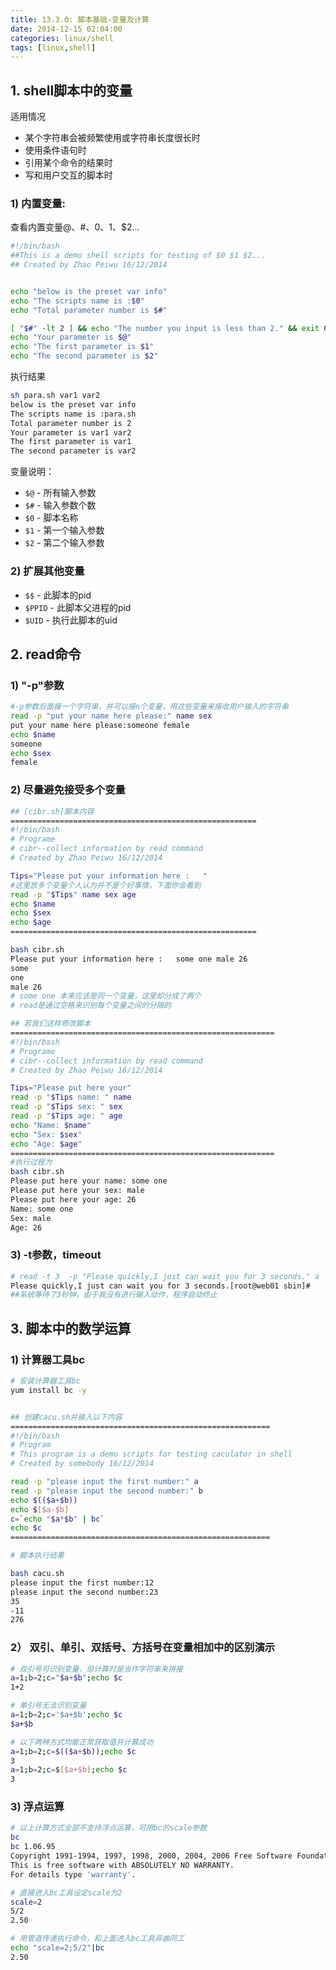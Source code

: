 ```yaml
---
title: 13.3.0: 脚本基础-变量及计算
date: 2014-12-15 02:04:00
categories: linux/shell
tags: [linux,shell]
---
```


## 1. shell脚本中的变量
适用情况
- 某个字符串会被频繁使用或字符串长度很长时
- 使用条件语句时
- 引用某个命令的结果时
- 写和用户交互的脚本时

### 1) 内置变量:
查看内置变量$@、$#、$0、$1、$2...

``` bash
#!/bin/bash
##This is a demo shell scripts for testing of $0 $1 $2...
## Created by Zhao Peiwu 16/12/2014


echo "below is the preset var info"
echo "The scripts name is :$0"
echo "Total parameter number is $#"

[ "$#" -lt 2 ] && echo "The number you input is less than 2." && exit 0
echo "Your parameter is $@"
echo "The first parameter is $1"
echo "The second parameter is $2"
```

执行结果

``` bash
sh para.sh var1 var2
below is the preset var info
The scripts name is :para.sh
Total parameter number is 2
Your parameter is var1 var2
The first parameter is var1
The second parameter is var2
```

变量说明：
- `$@` - 所有输入参数
- `$#` - 输入参数个数
- `$0` - 脚本名称
- `$1` - 第一个输入参数
- `$2` - 第二个输入参数

### 2) 扩展其他变量
- `$$` - 此脚本的pid
- `$PPID` - 此脚本父进程的pid
- `$UID` - 执行此脚本的uid


## 2. read命令
### 1) "-p"参数
``` bash
#-p参数后面接一个字符串，并可以接n个变量，用这些变量来接收用户输入的字符串
read -p "put your name here please:" name sex
put your name here please:someone female
echo $name
someone
echo $sex
female
```

### 2) 尽量避免接受多个变量
``` bash
## [cibr.sh]脚本内容
=======================================================
#!/bin/bash
# Programe
# cibr--collect information by read command
# Created by Zhao Peiwu 16/12/2014

Tips="Please put your information here :   "
#这里放多个变量个人认为并不是个好事情，下面你会看到
read -p "$Tips" name sex age
echo $name
echo $sex
echo $age
=======================================================

bash cibr.sh
Please put your information here :   some one male 26
some
one
male 26  
# some one 本来应该是同一个变量，这里却分成了两个
# read是通过空格来识别每个变量之间的分隔的

## 若我们这样修改脚本
===========================================================
#!/bin/bash
# Programe
# cibr--collect information by read command
# Created by Zhao Peiwu 16/12/2014

Tips="Please put here your"
read -p "$Tips name: " name
read -p "$Tips sex: " sex
read -p "$Tips age: " age
echo "Name: $name"
echo "Sex: $sex"
echo "Age: $age"
===========================================================
#执行过程为
bash cibr.sh
Please put here your name: some one
Please put here your sex: male
Please put here your age: 26
Name: some one
Sex: male
Age: 26
```

### 3) -t参数，timeout
``` bash
# read -t 3  -p "Please quickly,I just can wait you for 3 seconds." a
Please quickly,I just can wait you for 3 seconds.[root@web01 sbin]#
##系统等待了3秒钟，由于我没有进行输入动作，程序自动终止
```


## 3. 脚本中的数学运算
### 1) 计算器工具bc
``` bash
# 安装计算器工具bc
yum install bc -y


## 创建cacu.sh并输入以下内容
==========================================================
#!/bin/bash
# Program
# This program is a demo scripts for testing caculator in shell
# Created by somebody 16/12/2014

read -p "please input the first number:" a
read -p "please input the second number:" b
echo $(($a+$b))
echo $[$a-$b]
c=`echo "$a*$b" | bc`
echo $c
==========================================================

# 脚本执行结果

bash cacu.sh
please input the first number:12
please input the second number:23
35
-11
276
```

### 2） 双引、单引、双括号、方括号在变量相加中的区别演示
``` bash
# 双引号可识别变量，但计算时是当作字符串来拼接
a=1;b=2;c="$a+$b";echo $c
1+2

# 单引号无法识别变量
a=1;b=2;c='$a+$b';echo $c
$a+$b

# 以下两种方式均能正常获取值并计算成功
a=1;b=2;c=$(($a+$b));echo $c
3
a=1;b=2;c=$[$a+$b];echo $c
3
```

### 3) 浮点运算
``` bash
# 以上计算方式全部不支持浮点运算，可用bc的scale参数
bc
bc 1.06.95
Copyright 1991-1994, 1997, 1998, 2000, 2004, 2006 Free Software Foundation, Inc.
This is free software with ABSOLUTELY NO WARRANTY.
For details type 'warranty'.

# 直接进入bc工具设定scale为2
scale=2    
5/2
2.50

# 用管道传递执行命令，和上面进入bc工具异曲同工
echo "scale=2;5/2"|bc          
2.50
```
